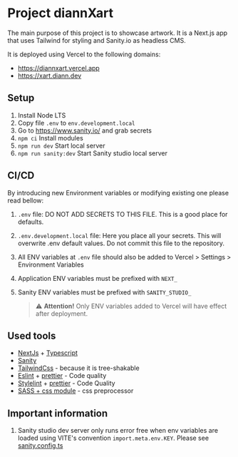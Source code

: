# Project diannXart

The main purpose of this project is to showcase artwork. It is a Next.js app that uses Tailwind for styling and Sanity.io as headless CMS.

It is deployed using Vercel to the following domains:
- https://diannxart.vercel.app
- https://xart.diann.dev

## Setup

1. Install Node LTS 
2. Copy file `.env` to `env.development.local`
3. Go to https://www.sanity.io/ and grab secrets
4. `npm ci` Install modules
5. `npm run dev` Start local server
6. `npm run sanity:dev` Start Sanity studio local server

## CI/CD

By introducing new Environment variables or modifying existing one please read bellow:

1. `.env` file: DO NOT ADD SECRETS TO THIS FILE. This is a good place for defaults.
2. `.env.development.local` file: Here you place all your secrets. This will overwrite .env default values. Do not commit this file to the repository. 
3. All ENV variables at `.env` file should also be added to Vercel > Settings > Environment Variables 
4. Application ENV variables must be prefixed with `NEXT_`
5. Sanity ENV variables must be prefixed with `SANITY_STUDIO_`

   > ⚠️ **Attention!** Only ENV variables added to Vercel will have effect after deployment.

## Used tools

-   [NextJs](https://nextjs.org) + [Typescript](https://www.typescriptlang.org)
-   [Sanity](https://www.sanity.io/)
-   [TailwindCss](https://tailwindcss.com) - because it is tree-shakable
-   [Eslint](https://eslint.org) + [prettier](https://prettier.io) - Code quality
-   [Stylelint](https://stylelint.io) + [prettier](https://prettier.io) - Code Quality
-   [SASS + css module](https://sass-lang.com) - css preprocessor

## Important information
1. Sanity studio dev server only runs error free when env variables are loaded using VITE's convention `import.meta.env.KEY`. Please see [sanity.config.ts](sanity.config.ts)